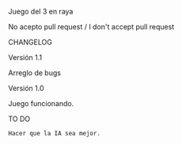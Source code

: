 Juego del 3 en raya

No acepto pull request / I don't accept pull request

CHANGELOG

Versión 1.1

Arreglo de bugs

Versión 1.0

Juego funcionando.

TO DO

    Hacer que la IA sea mejor.


